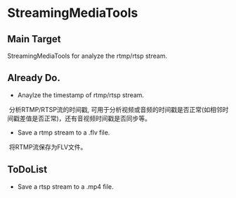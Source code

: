 # StreamingMediaTools

## Main Target 
StreamingMediaTools for analyze the rtmp/rtsp stream.

## Already Do.
- Anaylze the timestamp of rtmp/rtsp stream.

  分析RTMP/RTSP流的时间戳, 可用于分析视频或音频的时间戳是否正常(如相邻时间戳差值是否正常)，还有音视频时间戳是否同步等。
  
- Save a rtmp stream to a .flv file.

  将RTMP流保存为FLV文件。
  
## ToDoList
- Save a rtsp stream to a .mp4 file.


